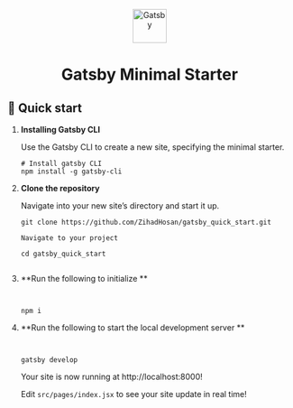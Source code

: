 <p align="center">
  <a href="https://www.gatsbyjs.com/?utm_source=starter&utm_medium=readme&utm_campaign=minimal-starter">
    <img alt="Gatsby" src="https://www.gatsbyjs.com/Gatsby-Monogram.svg" width="60" />
  </a>
</p>
<h1 align="center">
  Gatsby Minimal Starter
</h1>

## 🚀 Quick start

1.  **Installing Gatsby CLI**

    Use the Gatsby CLI to create a new site, specifying the minimal starter.

    ```shell
    # Install gatsby CLI 
    npm install -g gatsby-cli
    ```

2.  **Clone the repository**

    Navigate into your new site’s directory and start it up.

    ```shell
    git clone https://github.com/ZihadHosan/gatsby_quick_start.git

    Navigate to your project

    cd gatsby_quick_start
    

    ```

3.  **Run the following to initialize **

    ```shell

    
    npm i

    ```

    
3.  **Run the following to start the local development server **

    ```shell

    
    gatsby develop

    ```

    Your site is now running at http://localhost:8000!

    Edit `src/pages/index.jsx` to see your site update in real time!


